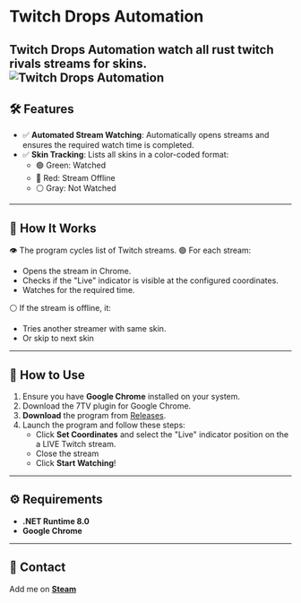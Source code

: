 # Twitch Drops Automation

**Twitch Drops Automation** watch all rust twitch rivals streams for skins.
![Twitch Drops Automation](https://cdn.discordapp.com/attachments/797746748558147605/1316122198766911538/Capture.PNG?ex=6759e5d0&is=67589450&hm=b1ecd811b85e8e1b7b43bf74ac7c4f22d0548daea2bb43307b1eecaee4840827&)
---

## 🛠️ Features

- ✅ **Automated Stream Watching**: Automatically opens streams and ensures the required watch time is completed.
- ✅ **Skin Tracking**: Lists all skins in a color-coded format:
  - 🟢 Green: Watched
  - 🔴 Red: Stream Offline
  - ⚪ Gray: Not Watched

---

## 🚀 How It Works

👁️ The program cycles list of Twitch streams.
🟢 For each stream:
- Opens the stream in Chrome.
- Checks if the "Live" indicator is visible at the configured coordinates.
- Watches for the required time.

⚪ If the stream is offline, it:
- Tries another streamer with same skin.
- Or skip to next skin

---

## 💾 How to Use

1. Ensure you have **Google Chrome** installed on your system.
2. Download the 7TV plugin for Google Chrome.
3. **Download** the program from [Releases]([https://github.com/your-repo/twitch-drops/releases](https://github.com/erik429/Twitch-Drops/releases/tag/Bot)).
4. Launch the program and follow these steps:
   - Click **Set Coordinates** and select the "Live" indicator position on the a LIVE Twitch stream.
   - Close the stream
   - Click **Start Watching**!

---

## ⚙️ Requirements

- **.NET Runtime 8.0**
- **Google Chrome**

---

## 🤝 Contact

Add me on **[Steam](https://steamcommunity.com/id/34211155035578432/)**
